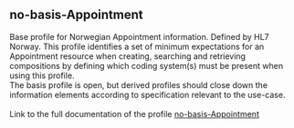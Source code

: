 ## no-basis-Appointment
Base profile for Norwegian Appointment information. Defined by HL7 Norway. This profile identifies a set of minimum expectations for an Appointment resource when creating, 
searching and retrieving compositions by defining which coding system(s) must be present when using this profile.<br>
The basis profile is open, but derived profiles should close down the information elements according to specification relevant to the use-case.<br><br> Link to the full documentation of the profile [no-basis-Appointment](no-basis-Appointment.StructureDefinition.xml)
